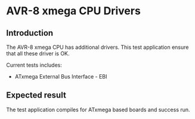 # AVR-8 xmega CPU Drivers

## Introduction
The AVR-8 xmega CPU has additional drivers.  This test application ensure that
all these driver is OK.

Current tests includes:
* ATxmega External Bus Interface - EBI

## Expected result
The test application compiles for ATxmega based boards and success run.
